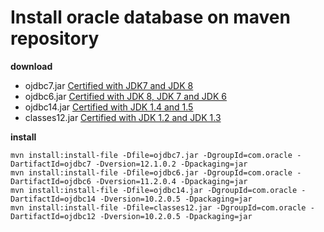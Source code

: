 # Install oracle database on maven repository

**download**

 -  ojdbc7.jar [Certified with JDK7 and JDK 8](http://www.oracle.com/technetwork/database/features/jdbc/default-2280470.html)
 -  ojdbc6.jar [Certified with JDK 8, JDK 7 and JDK 6](http://www.oracle.com/technetwork/database/enterprise-edition/jdbc-112010-090769.html)
 -  ojdbc14.jar [Certified with JDK 1.4 and 1.5](http://www.oracle.com/technetwork/database/enterprise-edition/jdbc-10201-088211.html)
 -  classes12.jar [Certified with JDK 1.2 and JDK 1.3](http://www.oracle.com/technetwork/database/enterprise-edition/jdbc-10201-088211.html)

**install**

```
mvn install:install-file -Dfile=ojdbc7.jar -DgroupId=com.oracle -DartifactId=ojdbc7 -Dversion=12.1.0.2 -Dpackaging=jar
mvn install:install-file -Dfile=ojdbc6.jar -DgroupId=com.oracle -DartifactId=ojdbc6 -Dversion=11.2.0.4 -Dpackaging=jar
mvn install:install-file -Dfile=ojdbc14.jar -DgroupId=com.oracle -DartifactId=ojdbc14 -Dversion=10.2.0.5 -Dpackaging=jar
mvn install:install-file -Dfile=classes12.jar -DgroupId=com.oracle -DartifactId=ojdbc12 -Dversion=10.2.0.5 -Dpackaging=jar
```

